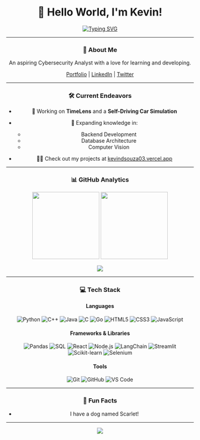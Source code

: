<div align="center">
  
# 👋 Hello World, I'm Kevin!

[![Typing SVG](https://readme-typing-svg.demolab.com?font=Fira+Code&pause=1000&color=00FF00&center=true&vCenter=true&random=false&width=435&lines=Software+Developer;Lifelong+Learner)](https://git.io/typing-svg)

---

### 🚀 About Me

An aspiring Cybersecurity Analyst with a love for learning and developing.

[Portfolio](https://kevindsouza03.vercel.app/) | [LinkedIn](#) | [Twitter](#)

---

### 🛠️ Current Endeavors

- 🔭 Working on **TimeLens** and a **Self-Driving Car Simulation**
- 🌱 Expanding knowledge in:
  - Backend Development
  - Database Architecture
  - Computer Vision
    
- 👨‍💻 Check out my projects at [kevindsouza03.vercel.app](https://kevindsouza03.vercel.app/)

---

### 📊 GitHub Analytics

<p align="center">
  <img height="180em" src="https://github-readme-stats.vercel.app/api?username=KevinDsouza03&count_private=true&show_icons=true&theme=radical&hide_border=true"/>
  <img height="180em" src="https://github-readme-stats.vercel.app/api/top-langs/?username=KevinDsouza03&hide_progress=true&theme=radical&hide_border=true"/>
</p>

<p align="center">
  <img src="https://github-readme-streak-stats.herokuapp.com/?user=KevinDsouza03&theme=radical&hide_border=true"/>
</p>

---

### 💻 Tech Stack

#### Languages
![Python](https://img.shields.io/badge/-Python-3776AB?style=flat-square&logo=Python&logoColor=white)
![C++](https://img.shields.io/badge/-C++-00599C?style=flat-square&logo=c%2B%2B&logoColor=white)
![Java](https://img.shields.io/badge/-Java-007396?style=flat-square&logo=java&logoColor=white)
![C](https://img.shields.io/badge/-C-A8B9CC?style=flat-square&logo=c&logoColor=white)
![Go](https://img.shields.io/badge/-Go-00ADD8?style=flat-square&logo=go&logoColor=white)
![HTML5](https://img.shields.io/badge/-HTML5-E34F26?style=flat-square&logo=html5&logoColor=white)
![CSS3](https://img.shields.io/badge/-CSS3-1572B6?style=flat-square&logo=css3&logoColor=white)
![JavaScript](https://img.shields.io/badge/-JavaScript-F7DF1E?style=flat-square&logo=javascript&logoColor=black)


#### Frameworks & Libraries
![Pandas](https://img.shields.io/badge/-Pandas-150458?style=flat-square&logo=pandas&logoColor=white)
![SQL](https://img.shields.io/badge/-SQL-4479A1?style=flat-square&logo=postgresql&logoColor=white)
![React](https://img.shields.io/badge/-React-61DAFB?style=flat-square&logo=react&logoColor=black)
![Node.js](https://img.shields.io/badge/-Node.js-339933?style=flat-square&logo=nodedotjs&logoColor=white)
![LangChain](https://img.shields.io/badge/-LangChain-0052CC?style=flat-square&logo=chainlink&logoColor=white)
![Streamlit](https://img.shields.io/badge/-Streamlit-FF4B4B?style=flat-square&logo=streamlit&logoColor=white)
![Scikit-learn](https://img.shields.io/badge/-Scikit--learn-F7931E?style=flat-square&logo=scikit-learn&logoColor=white)
![Selenium](https://img.shields.io/badge/-Selenium-43B02A?style=flat-square&logo=selenium&logoColor=white)

#### Tools
![Git](https://img.shields.io/badge/-Git-F05032?style=flat-square&logo=git&logoColor=white)
![GitHub](https://img.shields.io/badge/-GitHub-181717?style=flat-square&logo=github&logoColor=white)
![VS Code](https://img.shields.io/badge/-VS%20Code-007ACC?style=flat-square&logo=visual-studio-code&logoColor=white)

---

### 🌟 Fun Facts

- I have a dog named Scarlet!
---

<p align="center">
  <img src="https://komarev.com/ghpvc/?username=KevinDsouza03&color=blueviolet&style=flat-square">
</p>

</div>
